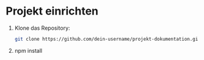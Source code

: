 # Projekt einrichten
1. Klone das Repository:
   ```bash
   git clone https://github.com/dein-username/projekt-dokumentation.git
2. npm install
